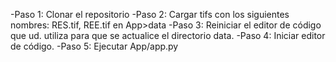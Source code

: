 -Paso 1: Clonar el repositorio
-Paso 2: Cargar tifs con los siguientes nombres: RES.tif, REE.tif en App>data
-Paso 3: Reiniciar el editor de código que ud. utiliza para que se actualice el directorio data.
-Paso 4: Iniciar editor de código.
-Paso 5: Ejecutar App/app.py
